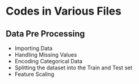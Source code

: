 # Codes in Various Files

## Data Pre Processing
  * Importing Data
  * Handling Missing Values
  * Encoding Categorical Data
  * Splitting the dataset into the Train and Test set
  * Feature Scaling
